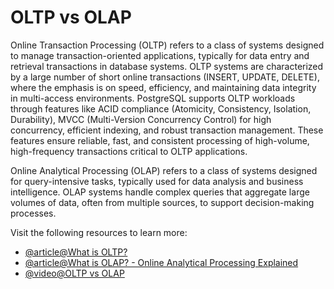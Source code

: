 # OLTP vs OLAP

Online Transaction Processing (OLTP) refers to a class of systems designed to manage transaction-oriented applications, typically for data entry and retrieval transactions in database systems. OLTP systems are characterized by a large number of short online transactions (INSERT, UPDATE, DELETE), where the emphasis is on speed, efficiency, and maintaining data integrity in multi-access environments. PostgreSQL supports OLTP workloads through features like ACID compliance (Atomicity, Consistency, Isolation, Durability), MVCC (Multi-Version Concurrency Control) for high concurrency, efficient indexing, and robust transaction management. These features ensure reliable, fast, and consistent processing of high-volume, high-frequency transactions critical to OLTP applications.

Online Analytical Processing (OLAP) refers to a class of systems designed for query-intensive tasks, typically used for data analysis and business intelligence. OLAP systems handle complex queries that aggregate large volumes of data, often from multiple sources, to support decision-making processes. 

Visit the following resources to learn more:

- [@article@What is OLTP?](https://www.oracle.com/uk/database/what-is-oltp/)
- [@article@What is OLAP? - Online Analytical Processing Explained](https://aws.amazon.com/what-is/olap/)
- [@video@OLTP vs OLAP](https://www.youtube.com/watch?v=iw-5kFzIdgY)

